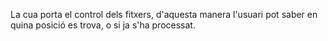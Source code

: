 La cua porta el control dels fitxers, d'aquesta manera l'usuari pot saber en quina posició es trova, o si ja s'ha processat.